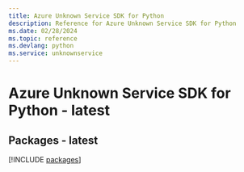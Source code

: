 ```yaml
---
title: Azure Unknown Service SDK for Python
description: Reference for Azure Unknown Service SDK for Python
ms.date: 02/28/2024
ms.topic: reference
ms.devlang: python
ms.service: unknownservice
---
```

# Azure Unknown Service SDK for Python - latest
## Packages - latest
[!INCLUDE [packages](unknown-service-index.md)]